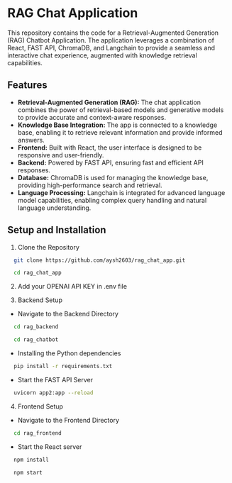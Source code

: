 # RAG Chat Application

This repository contains the code for a Retrieval-Augmented Generation (RAG) Chatbot Application. The application leverages a combination of React, FAST API, ChromaDB, and Langchain to provide a seamless and interactive chat experience, augmented with knowledge retrieval capabilities.

## Features

- **Retrieval-Augmented Generation (RAG):** The chat application combines the power of retrieval-based models and generative models to provide accurate and context-aware responses.
- **Knowledge Base Integration:** The app is connected to a knowledge base, enabling it to retrieve relevant information and provide informed answers.
- **Frontend:** Built with React, the user interface is designed to be responsive and user-friendly.
- **Backend:** Powered by FAST API, ensuring fast and efficient API responses.
- **Database:** ChromaDB is used for managing the knowledge base, providing high-performance search and retrieval.
- **Language Processing:** Langchain is integrated for advanced language model capabilities, enabling complex query handling and natural language understanding.

## Setup and Installation

1. Clone the Repository

```bash
  git clone https://github.com/aysh2603/rag_chat_app.git
```
```bash
  cd rag_chat_app
```

2. Add your OPENAI API KEY in .env file

3. Backend Setup

- Navigate to the Backend Directory
```bash
  cd rag_backend
```
```bash
  cd rag_chatbot
```

- Installing the Python dependencies
```bash
  pip install -r requirements.txt
```

- Start the FAST API Server
```bash
  uvicorn app2:app --reload
```

4. Frontend Setup

- Navigate to the Frontend Directory
```bash
  cd rag_frontend
```

- Start the React server
```bash
  npm install
```
```bash
  npm start
```
